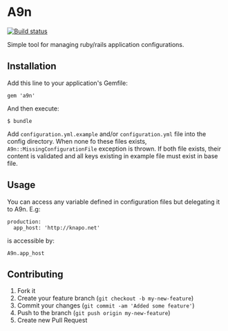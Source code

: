 # A9n

[![Build status](https://secure.travis-ci.org/knapo/a9n.png)](https://travis-ci.org/knapo/a9n)

Simple tool for managing ruby/rails application configurations.

## Installation

Add this line to your application's Gemfile:

    gem 'a9n'

And then execute:

    $ bundle

Add `configuration.yml.example` and/or `configuration.yml` file into the config directory.
When none fo these files exists, `A9n::MissingConfigurationFile` exception is thrown.
If both file exists, their content is validated and all keys existing in example file must exist in base file.

## Usage

You can access any variable defined in configuration files but delegating it to A9n. E.g:

    production:
      app_host: 'http://knapo.net'

is accessible by:

    A9n.app_host

## Contributing

1. Fork it
2. Create your feature branch (`git checkout -b my-new-feature`)
3. Commit your changes (`git commit -am 'Added some feature'`)
4. Push to the branch (`git push origin my-new-feature`)
5. Create new Pull Request
